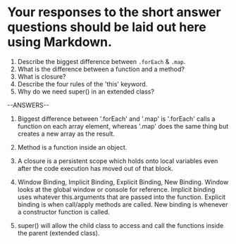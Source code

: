 # Your responses to the short answer questions should be laid out here using Markdown.
1. Describe the biggest difference between `.forEach` & `.map`.
2. What is the difference between a function and a method?
3. What is closure?
4. Describe the four rules of the 'this' keyword.
5. Why do we need super() in an extended class?

--ANSWERS--

1. Biggest difference between '.forEach' and '.map' is '.forEach' calls a function on each array element, whereas '.map' does the same thing but creates a new array as the result.

2. Method is a function inside an object.

3. A closure is a persistent scope which holds onto local variables even after the code execution has moved out of that block.

4. Window Binding, Implicit Binding, Explicit Binding, New Binding. Window looks at the global window or console for reference. Implicit binding uses whatever this.arguments that are passed into the function.
Explicit binding is when call/apply methods are called. New binding is whenever a constructor function is called.

5. super() will allow the child class to access and call the functions inside the parent (extended class).